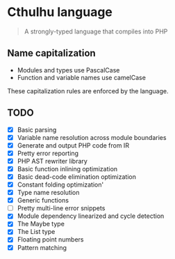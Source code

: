 # Cthulhu language

> A strongly-typed language that compiles into PHP

## Name capitalization

- Modules and types use PascalCase
- Function and variable names use camelCase

These capitalization rules are enforced by the language.

## TODO

- [x] Basic parsing
- [x] Variable name resolution across module boundaries
- [x] Generate and output PHP code from IR
- [x] Pretty error reporting
- [x] PHP AST rewriter library
- [x] Basic function inlining optimization
- [x] Basic dead-code elimination optimization
- [x] Constant folding optimization'
- [x] Type name resolution
- [x] Generic functions
- [ ] Pretty multi-line error snippets
- [x] Module dependency linearized and cycle detection
- [x] The Maybe type
- [x] The List type
- [x] Floating point numbers
- [x] Pattern matching
